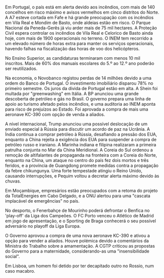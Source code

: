Em Portugal, o país está em alerta devido aos incêndios, com mais de 140 concelhos em risco máximo e avisos vermelhos em cinco distritos do Norte. A A7 esteve cortada em Fafe e há grande preocupação com os incêndios em Vila Real e Mondim de Basto, onde aldeias estão em risco. O Parque Nacional da Peneda-Gerês já viu arder mais de 75 mil hectares. A Proteção Civil espera controlar os incêndios de Vila Real e Celorico de Basto ainda hoje, com mais de 1900 operacionais no terreno. O INEM tem recorrido a um elevado número de horas extra para manter os serviços operacionais, havendo falhas na fiscalização das horas de voo dos helicópteros.

No Ensino Superior, as candidaturas terminaram com menos 10 mil inscritos. Mais de 60% dos manuais escolares do 5.º ao 12.º ano poderão ser reutilizados.

Na economia, o Novobanco registou perdas de 14 milhões devido a uma ordem do Banco de Portugal. O investimento imobiliário disparou 78% no primeiro semestre. Os juros da dívida de Portugal estão em alta. A Shein foi multada por "greenwashing" em Itália. A BP anunciou uma grande descoberta de petróleo e gás no Brasil. O governo prepara uma linha de apoio ao turismo afetado pelos incêndios, e uma auditoria ao INEM aponta para risco de prejuízos ao Estado. Foi aprovada a compra de mais uma aeronave KC-390 com opção de venda a aliados.

A nível internacional, Trump anunciou uma possível deslocação de um enviado especial à Rússia para discutir um acordo de paz na Ucrânia. A Índia continua a comprar petróleo à Rússia, desafiando a pressão dos EUA, enquanto a China rejeita a exigência dos EUA para suspender a compra de petróleo russo e iraniano. A Marinha indiana e filipina realizaram a primeira patrulha conjunta no Mar da China Meridional. A Coreia do Sul ordenou a remoção de altifalantes de propaganda na fronteira com a Coreia do Norte, enquanto na China, um ataque no centro do país fez dois mortos e três feridos, e a província de Guangdong promete medidas contra a propagação da febre chikungunya. Uma forte tempestade atingiu o Reino Unido, causando interrupções, e Pequim voltou a decretar alerta máximo devido às chuvas.

Em Moçambique, empresários estão preocupados com a retoma do projeto da TotalEnergies em Cabo Delgado, e a ONU alertou para uma "cascata implacável de emergências" no país.

No desporto, o Fenerbahçe de Mourinho poderá defrontar o Benfica no 'play-off' da Liga dos Campeões. O FC Porto venceu o Atlético de Madrid em jogo de apresentação, e o Sporting de Braga conhecerá o seu possível adversário no playoff da Liga Europa.

O Governo aprovou a compra de uma nova aeronave KC-390 e ativou a opção para vender a aliados. Houve polémica devido a comentários da Ministra do Trabalho sobre a amamentação. A CGTP criticou as propostas do Governo para a maternidade, considerando-as uma "insensibilidade social".

Em Lisboa, um homem foi detido por ter decapitado outro no Rossio, num caso macabro.
